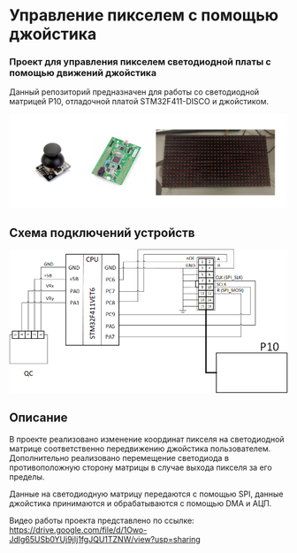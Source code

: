 # Управление пикселем с помощью джойстика
### Проект для управления пикселем светодиодной платы с помощью движений джойстика

Данный репозиторий предназначен для работы со светодиодной матрицей P10, отладочной платой STM32F411-DISCO и джойстиком.

![Используемые устройства](https://github.com/Ignanastya/p10_joystick_control/blob/main/Devices.png)

## Схема подключений устройств

![Принципиальная схема](https://github.com/Ignanastya/p10_joystick_control/blob/main/Princip_schem.png)

## Описание
В проекте реализовано изменение координат пикселя на светодиодной матрице соответственно передвижению джойстика пользователем. Дополнительно реализовано перемещение светодиода в противоположную сторону матрицы в случае выхода пикселя за его пределы.

Данные на светодиодную матрицу передаются с помощью SPI, данные джойстика принимаются и обрабатываются с помощью DMA и АЦП.

Видео работы проекта представлено по ссылке: https://drive.google.com/file/d/1Owo-Jdlg65USb0YUj9jIj1fgJQU1TZNW/view?usp=sharing
